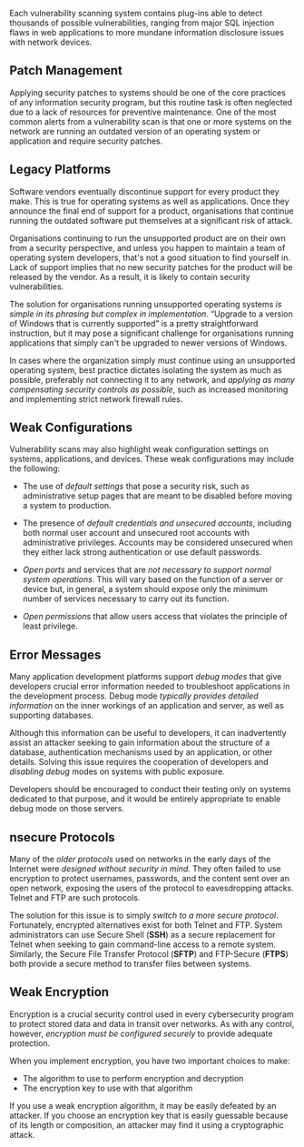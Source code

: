 
Each vulnerability scanning system contains plug-ins able to detect thousands of possible vulnerabilities, ranging from major SQL injection flaws in web applications to more mundane information disclosure issues with network devices.

## Patch Management

Applying security patches to systems should be one of the core practices of any information security program, but this routine task is often neglected due to a lack of resources for preventive maintenance. One of the most common alerts from a vulnerability scan is that one or more systems on the network are running an outdated version of an operating system or application and require security patches.

## Legacy Platforms

Software vendors eventually discontinue support for every product they make. This is true for operating systems as well as applications. Once they announce the final end of support for a product, organisations that continue running the outdated software put themselves at a significant risk of attack. 

Organisations continuing to run the unsupported product are on their own from a security perspective, and unless you happen to maintain a team of operating system developers, that's not a good situation to find yourself in. Lack of support implies that no new security patches for the product will be released by the vendor. As a result, it is likely to contain security vulnerabilities. 

The solution for organisations running unsupported operating systems *is simple in its phrasing but complex in implementation*. “Upgrade to a version of Windows that is currently supported” is a pretty straightforward instruction, but it may pose a significant challenge for organisations running applications that simply can't be upgraded to newer versions of Windows.

In cases where the organization simply must continue using an unsupported operating system, best practice dictates isolating the system as much as possible, preferably not connecting it to any network, and *applying as many compensating security controls as possible*, such as increased monitoring and implementing strict network firewall rules.

## Weak Configurations

Vulnerability scans may also highlight weak configuration settings on systems, applications, and devices. These weak configurations may include the following:

- The use of *default settings* that pose a security risk, such as administrative setup pages that are meant to be disabled before moving a system to production. 

- The presence of *default credentials and unsecured accounts*, including both normal user account and unsecured root accounts with administrative privileges. Accounts may be considered unsecured when they either lack strong authentication or use default passwords.

- *Open ports* and services that are *not necessary to support normal system operations*. This will vary based on the function of a server or device but, in general, a system should expose only the minimum number of services necessary to carry out its function.

- *Open permission*s that allow users access that violates the principle of least privilege.

## Error Messages

Many application development platforms support *debug modes* that give developers crucial error information needed to troubleshoot applications in the development process. Debug mode *typically provides detailed information* on the inner workings of an application and server, as well as supporting databases.

Although this information can be useful to developers, it can inadvertently assist an attacker seeking to gain information about the structure of a database, authentication mechanisms used by an application, or other details. Solving this issue requires the cooperation of developers and *disabling debug* modes on systems with public exposure.

Developers should be encouraged to conduct their testing only on systems dedicated to that purpose, and it would be entirely appropriate to enable debug mode on those servers.

## nsecure Protocols

Many of the *older protocols* used on networks in the early days of the Internet were *designed without security in mind.* They often failed to use encryption to protect usernames, passwords, and the content sent over an open network, exposing the users of the protocol to eavesdropping attacks. Telnet and FTP are such protocols.

The solution for this issue is to simply *switch to a more secure protocol*. Fortunately, encrypted alternatives exist for both Telnet and FTP. System administrators can use Secure Shell (**SSH**) as a secure replacement for Telnet when seeking to gain command-line access to a remote system. Similarly, the Secure File Transfer Protocol (**SFTP**) and FTP-Secure (**FTPS**) both provide a secure method to transfer files between systems.

## Weak Encryption

Encryption is a crucial security control used in every cybersecurity program to protect stored data and data in transit over networks. As with any control, however, *encryption must be configured securely* to provide adequate protection.

When you implement encryption, you have two important choices to make:

- The algorithm to use to perform encryption and decryption
- The encryption key to use with that algorithm

If you use a weak encryption algorithm, it may be easily defeated by an attacker. If you choose an encryption key that is easily guessable because of its length or composition, an attacker may find it using a cryptographic attack.
